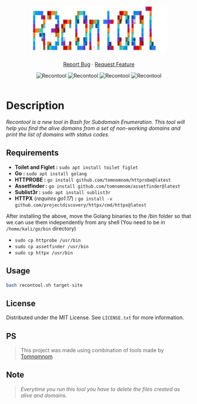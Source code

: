 <!-- PROJECT LOGO -->
<br />
<div align="center">
  <a href="#">
    <img src="./images/recontool-transparent.png" alt="Logo" height="135px">
  </a>

  
  <p align="center">
    <a
      href="https://github.com/Shirshakhtml/Recontool/issues/new?assignees=&labels=bug">Report
      Bug</a>
    ·
    <a href="https://github.com/Shirshakhtml/Recontool/issues">Request Feature</a>
  </p>

  <img alt="Recontool" src="https://img.shields.io/github/stars/Shirshakhtml/Recontool">
  <img alt="Recontool" src="https://img.shields.io/github/issues/Shirshakhtml/Recontool">
  <img alt="Recontool" src="https://img.shields.io/github/license/Shirshakhtml/Recontool">
  <img alt="Recontool" src="https://img.shields.io/github/languages/code-size/Shirshakhtml/Recontool"> <br />  <br />

</div>

# Description

*Recontool  is a new tool in Bash for Subdomain Enumeration. This tool will help you find the alive domains from a set of non-working domains and print the list of domains with status codes.*

## Requirements

- **Toilet and Figlet :** ```sudo apt install toilet figlet```
- **Go :** ```sudo apt install golang```
- **HTTPROBE :** ```go install github.com/tomnomnom/httprobe@latest```
- **Assetfinder :** ```go install github.com/tomnomnom/assetfinder@latest```
- **Sublist3r :** ```sudo apt install sublist3r```
- **HTTPX** (*requires go1.17*) **:** ```go install -v github.com/projectdiscovery/httpx/cmd/httpx@latest```  


After installing the above, move the Golang binaries to the /bin folder so that we can use them independently from any shell (You need to be in ```/home/kali/go/bin``` directory)  

- ```sudo cp httprobe /usr/bin```
- ```sudo cp assetfinder /usr/bin```
- ```sudo cp httpx /usr/bin```
  
## Usage 
```bash
bash recontool.sh target-site
```  
## License

Distributed under the MIT License. See `LICENSE.txt` for more information.

## PS
>This project was made using combination of tools made by [Tomnomnom](https://github.com/tomnomnom)

## Note
>*Everytime you run this tool you have to delete the files created as alive and domains.*
